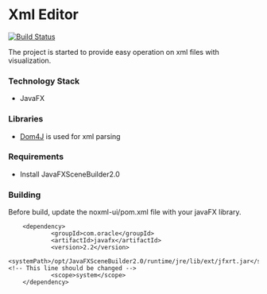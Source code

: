 # Xml Editor

[![Build Status](https://travis-ci.org/onurkaraduman/noxml.svg?branch=master)](https://travis-ci.org/onurkaraduman/noxml)

The project is started to provide easy operation on xml files with visualization.

### Technology Stack
* JavaFX

### Libraries
* [Dom4J](https://dom4j.github.io/) is used for xml parsing

### Requirements
* Install JavaFXSceneBuilder2.0

### Building
Before build, update the noxml-ui/pom.xml file with your javaFX library.
````
    <dependency>
            <groupId>com.oracle</groupId>
            <artifactId>javafx</artifactId>
            <version>2.2</version>
            <systemPath>/opt/JavaFXSceneBuilder2.0/runtime/jre/lib/ext/jfxrt.jar</systemPath> <!-- This line should be changed -->
            <scope>system</scope>
    </dependency>
````